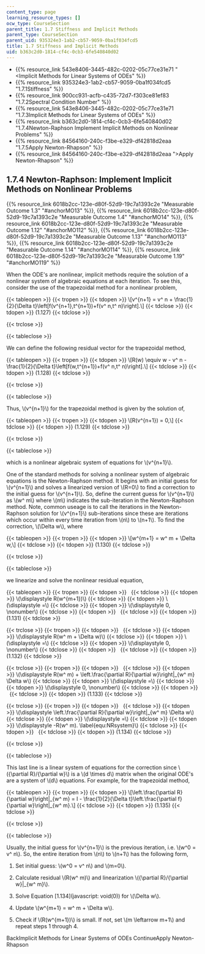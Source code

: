 ```yaml
---
content_type: page
learning_resource_types: []
ocw_type: CourseSection
parent_title: 1.7 Stiffness and Implicit Methods
parent_type: CourseSection
parent_uid: 935324e3-1ab2-cb57-9059-0ba1f034fcd5
title: 1.7 Stiffness and Implicit Methods
uid: b363c2d0-1814-cf4c-0cb3-6fe540840d02
---
```


*   {{% resource_link 543e8406-3445-482c-0202-05c77ce31e71 "\<Implicit Methods for Linear Systems of ODEs" %}}
*   {{% resource_link 935324e3-1ab2-cb57-9059-0ba1f034fcd5 "1.7.1Stiffness" %}}
*   {{% resource_link 900cc931-acfb-c435-72d7-f303ce81ef83 "1.7.2Spectral Condition Number" %}}
*   {{% resource_link 543e8406-3445-482c-0202-05c77ce31e71 "1.7.3Implicit Methods for Linear Systems of ODEs" %}}
*   {{% resource_link b363c2d0-1814-cf4c-0cb3-6fe540840d02 "1.7.4Newton-Raphson Implement Implicit Methods on Nonlinear Problems" %}}
*   {{% resource_link 84564160-240c-f3be-e329-df42818d2eaa "1.7.5Apply Newton-Rhapson" %}}
*   {{% resource_link 84564160-240c-f3be-e329-df42818d2eaa "\>Apply Newton-Rhapson" %}}

1.7.4 Newton-Raphson: Implement Implicit Methods on Nonlinear Problems
----------------------------------------------------------------------

{{% resource_link 6018b2cc-123e-d80f-52d9-19c7a1393c2e "Measurable Outcome 1.3" "#anchorMO13" %}}, {{% resource_link 6018b2cc-123e-d80f-52d9-19c7a1393c2e "Measurable Outcome 1.4" "#anchorMO14" %}}, {{% resource_link 6018b2cc-123e-d80f-52d9-19c7a1393c2e "Measurable Outcome 1.12" "#anchorMO112" %}}, {{% resource_link 6018b2cc-123e-d80f-52d9-19c7a1393c2e "Measurable Outcome 1.13" "#anchorMO113" %}}, {{% resource_link 6018b2cc-123e-d80f-52d9-19c7a1393c2e "Measurable Outcome 1.14" "#anchorMO114" %}}, {{% resource_link 6018b2cc-123e-d80f-52d9-19c7a1393c2e "Measurable Outcome 1.19" "#anchorMO119" %}}

When the ODE's are nonlinear, implicit methods require the solution of a nonlinear system of algebraic equations at each iteration. To see this, consider the use of the trapezoidal method for a nonlinear problem,

{{< tableopen >}}
{{< tropen >}}
{{< tdopen >}}
\\\[v^{n+1} = v^ n + \\frac{1}{2}{\\Delta t}\\left\[f(v^{n+1},t^{n+1})+f(v^ n,t^ n)\\right\].\\\]
{{< tdclose >}}
{{< tdopen >}}
(1.127)
{{< tdclose >}}

{{< trclose >}}

{{< tableclose >}}

We can define the following residual vector for the trapezoidal method,

{{< tableopen >}}
{{< tropen >}}
{{< tdopen >}}
\\\[R(w) \\equiv w - v^ n -\\frac{1}{2}{\\Delta t}\\left\[f(w,t^{n+1})+f(v^ n,t^ n)\\right\].\\\]
{{< tdclose >}}
{{< tdopen >}}
(1.128)
{{< tdclose >}}

{{< trclose >}}

{{< tableclose >}}

Thus, \\(v^{n+1}\\) for the trapezoidal method is given by the solution of,

{{< tableopen >}}
{{< tropen >}}
{{< tdopen >}}
\\\[R(v^{n+1}) = 0,\\\]
{{< tdclose >}}
{{< tdopen >}}
(1.129)
{{< tdclose >}}

{{< trclose >}}

{{< tableclose >}}

which is a nonlinear algebraic system of equations for \\(v^{n+1}\\).

One of the standard methods for solving a nonlinear system of algebraic equations is the Newton-Raphson method. It begins with an initial guess for \\(v^{n+1}\\) and solves a linearized version of \\(R=0\\) to find a correction to the initial guess for \\(v^{n+1}\\). So, define the current guess for \\(v^{n+1}\\) as \\(w^ m\\) where \\(m\\) indicates the sub-iteration in the Newton-Raphson method. Note, common useage is to call the iterations in the Newton-Raphson solution for \\(v^{n+1}\\) sub-iterations since these are iterations which occur within every time iteration from \\(n\\) to \\(n+1\\). To find the correction, \\(\\Delta w\\), where

{{< tableopen >}}
{{< tropen >}}
{{< tdopen >}}
\\\[w^{m+1} = w^ m + \\Delta w,\\\]
{{< tdclose >}}
{{< tdopen >}}
(1.130)
{{< tdclose >}}

{{< trclose >}}

{{< tableclose >}}

we linearize and solve the nonlinear residual equation,

{{< tableopen >}}
{{< tropen >}}
{{< tdopen >}}
 
{{< tdclose >}}
{{< tdopen >}}
\\(\\displaystyle R(w^{m+1})\\)
{{< tdclose >}}
{{< tdopen >}}
\\(\\displaystyle =\\)
{{< tdclose >}}
{{< tdopen >}}
\\(\\displaystyle 0, \\nonumber\\)
{{< tdclose >}}
{{< tdopen >}}
 
{{< tdclose >}}
{{< tdopen >}}
(1.131)
{{< tdclose >}}

{{< trclose >}}
{{< tropen >}}
{{< tdopen >}}
 
{{< tdclose >}}
{{< tdopen >}}
\\(\\displaystyle R(w^ m + \\Delta w)\\)
{{< tdclose >}}
{{< tdopen >}}
\\(\\displaystyle =\\)
{{< tdclose >}}
{{< tdopen >}}
\\(\\displaystyle 0, \\nonumber\\)
{{< tdclose >}}
{{< tdopen >}}
 
{{< tdclose >}}
{{< tdopen >}}
(1.132)
{{< tdclose >}}

{{< trclose >}}
{{< tropen >}}
{{< tdopen >}}
 
{{< tdclose >}}
{{< tdopen >}}
\\(\\displaystyle R(w^ m) + \\left.\\frac{\\partial R}{\\partial w}\\right|\_{w^ m} \\Delta w\\)
{{< tdclose >}}
{{< tdopen >}}
\\(\\displaystyle =\\)
{{< tdclose >}}
{{< tdopen >}}
\\(\\displaystyle 0, \\nonumber\\)
{{< tdclose >}}
{{< tdopen >}}
 
{{< tdclose >}}
{{< tdopen >}}
(1.133)
{{< tdclose >}}

{{< trclose >}}
{{< tropen >}}
{{< tdopen >}}
 
{{< tdclose >}}
{{< tdopen >}}
\\(\\displaystyle \\left.\\frac{\\partial R}{\\partial w}\\right|\_{w^ m} \\Delta w\\)
{{< tdclose >}}
{{< tdopen >}}
\\(\\displaystyle =\\)
{{< tdclose >}}
{{< tdopen >}}
\\(\\displaystyle -R(w^ m). \\label{equ:NRsystem}\\)
{{< tdclose >}}
{{< tdopen >}}
 
{{< tdclose >}}
{{< tdopen >}}
(1.134)
{{< tdclose >}}

{{< trclose >}}

{{< tableclose >}}

This last line is a linear system of equations for the correction since \\({\\partial R}/{\\partial w}\\) is a \\(d \\times d\\) matrix when the original ODE's are a system of \\(d\\) equations. For example, for the trapezoidal method,

{{< tableopen >}}
{{< tropen >}}
{{< tdopen >}}
\\\[\\left.\\frac{\\partial R}{\\partial w}\\right|\_{w^ m} = I - \\frac{1}{2}{\\Delta t}\\left.\\frac{\\partial f}{\\partial w}\\right|\_{w^ m}.\\\]
{{< tdclose >}}
{{< tdopen >}}
(1.135)
{{< tdclose >}}

{{< trclose >}}

{{< tableclose >}}

Usually, the initial guess for \\(v^{n+1}\\) is the previous iteration, i.e. \\(w^0 = v^ n\\). So, the entire iteration from \\(n\\) to \\(n+1\\) has the following form,

1.  Set initial guess: \\(w^0 = v^ n\\) and \\(m=0\\).
    
2.  Calculate residual \\(R(w^ m)\\) and linearization \\({\\partial R}/{\\partial w}|\_{w^ m}\\).
    
3.  Solve Equation [1.134](javascript: void(0)) for \\(\\Delta w\\).
    
4.  Update \\(w^{m+1} = w^ m + \\Delta w\\).
    
5.  Check if \\(R(w^{m+1})\\) is small. If not, set \\(m \\leftarrow m+1\\) and repeat steps 1 through 4.
    

BackImplicit Methods for Linear Systems of ODEs ContinueApply Newton-Rhapson